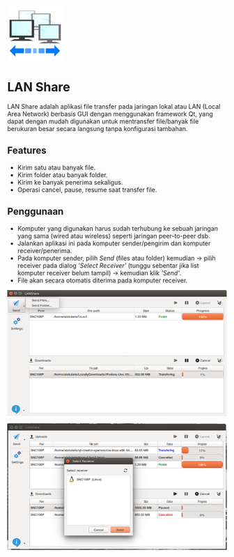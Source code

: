 ![Icon](src/img/icon.png)

# LAN Share
LAN Share adalah aplikasi file transfer pada jaringan lokal atau LAN (Local Area Network) berbasis GUI dengan menggunakan framework Qt, yang dapat dengan mudah digunakan untuk mentransfer file/banyak file berukuran besar secara langsung tanpa konfigurasi tambahan.

## Features
* Kirim satu atau banyak file.
* Kirim folder atau banyak folder.
* Kirim ke banyak penerima sekaligus.
* Operasi cancel, pause, resume saat transfer file.

## Penggunaan
* Komputer yang digunakan harus sudah terhubung ke sebuah jaringan yang sama (wired atau wireless) seperti jaringan peer-to-peer dsb.
* Jalankan aplikasi ini pada komputer sender/pengirim dan komputer receiver/penerima.
* Pada komputer sender, pilih *Send* (files atau folder) kemudian -> pilih receiver pada dialog *'Select Receiver'* (tunggu sebentar jika list komputer receiver belum tampil) -> kemudian klik *'Send'*.
* File akan secara otomatis diterima pada komputer receiver.


![Screenshot 1](screenshot.png)

![Screenshot 2](screenshot2.png) 
